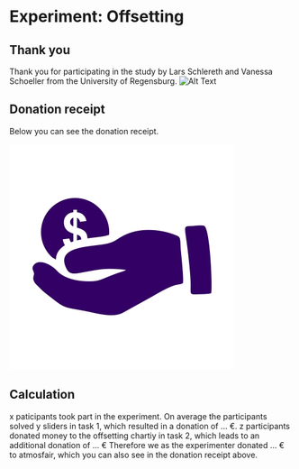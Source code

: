 # Experiment: Offsetting 
## Thank you 

Thank you for participating in the study by Lars Schlereth and Vanessa Schoeller from the University of Regensburg.
![Alt Text](https://media.giphy.com/media/vFKqnCdLPNOKc/giphy.gif)




## Donation receipt

Below you can see the donation receipt.

![](https://github.com/Vanessa-project/Experiment/raw/gh-pages/monetary-donation.jpg)

## Calculation

x paticipants took part in the experiment. 
On average the participants solved y sliders in task 1, which resulted in a donation of ... €. 
z participants donated money to the offsetting chartiy in task 2, which leads to an additional donation of ... €
Therefore we as the experimenter donated ... € to atmosfair, which you can also see in the donation receipt above.


